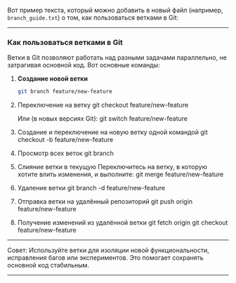 Вот пример текста, который можно добавить в новый файл (например, `branch_guide.txt`) о том, как пользоваться ветками в Git:

---

### Как пользоваться ветками в Git

Ветки в Git позволяют работать над разными задачами параллельно, не затрагивая основной код. Вот основные команды:

1. **Создание новой ветки**
   ```bash
   git branch feature/new-feature
   

2. Переключение на ветку
      git checkout feature/new-feature
   
   Или (в новых версиях Git):
      git switch feature/new-feature
   

3. Создание и переключение на новую ветку одной командой
      git checkout -b feature/new-feature
   

4. Просмотр всех веток
      git branch
   

5. Слияние ветки в текущую
   Переключитесь на ветку, в которую хотите влить изменения, и выполните:
      git merge feature/new-feature
   

6. Удаление ветки
      git branch -d feature/new-feature

7. Отправка ветки на удалённый репозиторий
      git push origin feature/new-feature
   

8. Получение изменений из удалённой ветки
      git fetch origin
   git checkout feature/new-feature
   

---

Совет: Используйте ветки для изоляции новой функциональности, исправления багов или экспериментов. Это помогает сохранять основной код стабильным.

---
```